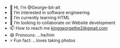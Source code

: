 - 👋 Hi, I’m @George-bit-alt
- 👀 I’m interested in software engineering
- 🌱 I’m currently learning HTML
- 💞️ I’m looking to collaborate on Website development
- 📫 How to reach me kinggeorgethe2@gmail.com
- 😄 Pronouns: ...he/him
- ⚡ Fun fact: ...loves taking photos

<!---
George-bit-alt/George-bit-alt is a ✨ special ✨ repository because its `README.md` (this file) appears on your GitHub profile.
You can click the Preview link to take a look at your changes.
--->
